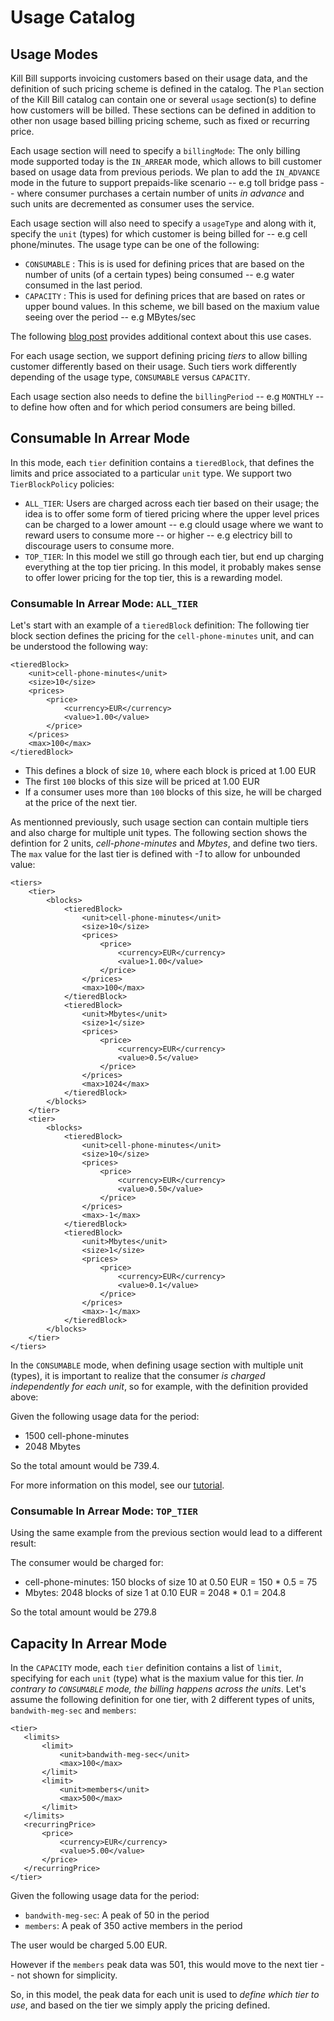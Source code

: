 # Usage Catalog

## Usage Modes

Kill Bill supports invoicing customers based on their usage data, and the definition of such pricing scheme is defined in the catalog.
The `Plan` section of the Kill Bill catalog can contain one or several `usage` section(s) to define how customers will be billed.
These sections can be defined in addition to other non usage based billing pricing scheme, such as fixed or recurring price.

Each usage section will need to specify a `billingMode`:
The only billing mode supported today is the `IN_ARREAR` mode, which allows to bill customer based on usage data from previous periods.
We plan to add the `IN_ADVANCE` mode in the future to support prepaids-like scenario -- e.g toll bridge pass -- where consumer purchases a
certain number of units *in advance* and such units are decremented as consumer uses the service.

Each usage section will also need to specify a `usageType` and along with it, specify the `unit` (types) for which customer is being billed for -- e.g cell phone/minutes.
The usage type can be one of the following:

* `CONSUMABLE` : This is is used for defining prices that are based on the number of units (of a certain types) being consumed -- e.g water consumed in the last period. 
* `CAPACITY` : This is used for defining prices that are based on rates or upper bound values. In this scheme, we bill based on the maxium value seeing over the period -- e.g MBytes/sec

The following [blog post](http://killbill.io/blog/usage-billing) provides additional context about this use cases.

For each usage section, we support defining pricing *tiers* to allow billing customer differently based on their usage.
Such tiers work differently depending of the usage type, `CONSUMABLE` versus `CAPACITY`.

Each usage section also needs to define the `billingPeriod` -- e.g `MONTHLY` -- to define how often and for which period consumers are being billed.

## Consumable In Arrear Mode

In this mode, each `tier` definition contains a `tieredBlock`, that defines the limits and price associated to a particular `unit` type. We support two `TierBlockPolicy` policies:

* `ALL_TIER`: Users are charged across each tier based on their usage; the idea is to offer some form of tiered pricing where the upper level prices can be charged to a lower amount -- e.g clould usage where we want to reward users to consume more -- or higher -- e.g electricy bill to discourage users to consume more.
* `TOP_TIER`: In this model we still go through each tier, but end up charging everything at the top tier pricing. In this model, it probably makes sense to offer lower pricing for the top tier, this is a rewarding model.


### Consumable In Arrear Mode: `ALL_TIER`

Let's start with an example of a `tieredBlock` definition: The following tier block section defines the pricing for the `cell-phone-minutes` unit, and can be understood the following way:

```
<tieredBlock>
    <unit>cell-phone-minutes</unit>
    <size>10</size>
    <prices>
        <price>
            <currency>EUR</currency>
            <value>1.00</value>
        </price>
    </prices>
    <max>100</max>
</tieredBlock>
```

* This defines a block of size `10`, where each block is priced at 1.00 EUR
* The first `100` blocks of this size will be priced at 1.00 EUR
* If a consumer uses more than `100` blocks of this size, he will be charged at the price of the next tier.

As mentionned previously, such usage section can contain multiple tiers and also charge for multiple unit types.
The following section shows the defintion for 2 units, *cell-phone-minutes* and *Mbytes*, and define two tiers.
The `max` value for the last tier is defined with *-1* to allow for unbounded value:


```
<tiers>
    <tier>
        <blocks>
            <tieredBlock>
                <unit>cell-phone-minutes</unit>
                <size>10</size>
                <prices>
                    <price>
                        <currency>EUR</currency>
                        <value>1.00</value>
                    </price>
                </prices>
                <max>100</max>
            </tieredBlock>
            <tieredBlock>
                <unit>Mbytes</unit>
                <size>1</size>
                <prices>
                    <price>
                        <currency>EUR</currency>
                        <value>0.5</value>
                    </price>
                </prices>
                <max>1024</max>
            </tieredBlock>
        </blocks>
    </tier>
    <tier>
        <blocks>
            <tieredBlock>
                <unit>cell-phone-minutes</unit>
                <size>10</size>
                <prices>
                    <price>
                        <currency>EUR</currency>
                        <value>0.50</value>
                    </price>
                </prices>
                <max>-1</max>
            </tieredBlock>
            <tieredBlock>
                <unit>Mbytes</unit>
                <size>1</size>
                <prices>
                    <price>
                        <currency>EUR</currency>
                        <value>0.1</value>
                    </price>
                </prices>
                <max>-1</max>
            </tieredBlock>
        </blocks>
    </tier>
</tiers>
```

In the `CONSUMABLE` mode, when defining usage section with multiple unit (types), it is important to realize that the consumer *is charged independently
for each unit*, so for example, with the definition provided above:

Given the following usage data for the period:

* 1500 cell-phone-minutes
* 2048 Mbytes


So the total amount would be 739.4.

For more information on this model, see our [tutorial](http://docs.killbill.io/latest/consumable_in_arrear.html).


### Consumable In Arrear Mode: `TOP_TIER`

Using the same example from the previous section would lead to a different result:

The consumer would be charged for:

* cell-phone-minutes: 150 blocks of size 10 at 0.50 EUR = 150 * 0.5 = 75
* Mbytes: 2048 blocks of size 1 at 0.10 EUR = 2048 * 0.1 = 204.8

So the total amount would be 279.8

## Capacity In Arrear Mode

In the `CAPACITY` mode, each `tier` definition contains a list of `limit`, specifying for each `unit` (type) what is the maxium value for this tier. *In contrary to `CONSUMABLE` mode, the billing happens across the units*. Let's assume the following definition for one tier, with 2 different types of units, `bandwith-meg-sec` and `members`:


```
<tier>
   <limits>
       <limit>
           <unit>bandwith-meg-sec</unit>
           <max>100</max>
       </limit>
       <limit>
           <unit>members</unit>
           <max>500</max>
       </limit>
   </limits>
   <recurringPrice>
       <price>
           <currency>EUR</currency>
           <value>5.00</value>
       </price>
   </recurringPrice>
</tier>
```

Given the following usage data for the period:

* `bandwith-meg-sec`: A peak of 50 in the period
* `members`: A peak of 350 active members in the period

The user would be charged 5.00 EUR.

However if the `members` peak data was 501, this would move to the next tier -- not shown for simplicity.

So, in this model, the peak data for each unit is used to *define which tier to use*, and based on the tier we simply apply the pricing defined. 
